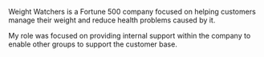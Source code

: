 Weight Watchers is a Fortune 500 company focused on helping customers manage their weight and reduce health problems caused by it.

My role was focused on providing internal support within the company to enable other groups to support the customer base.
